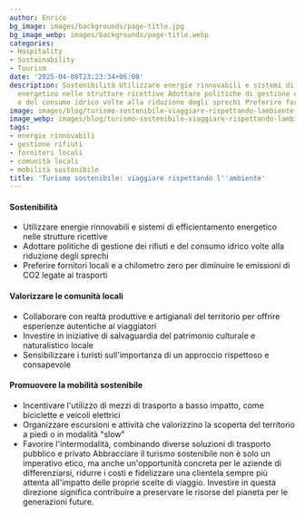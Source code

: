 ```yaml
---
author: Enrico
bg_image: images/backgrounds/page-title.jpg
bg_image_webp: images/backgrounds/page-title.webp
categories:
- Hospitality
- Sustainability
- Tourism
date: '2025-04-08T23:23:34+06:00'
description: Sostenibilità Utilizzare energie rinnovabili e sistemi di efficientamento
  energetico nelle strutture ricettive Adottare politiche di gestione dei rifiuti
  e del consumo idrico volte alla riduzione degli sprechi Preferire fornitori locali...
image: images/blog/turismo-sostenibile-viaggiare-rispettando-lambiente.jpg
image_webp: images/blog/turismo-sostenibile-viaggiare-rispettando-lambiente.webp
tags:
- energie rinnovabili
- gestione rifiuti
- fornitori locali
- comunità locali
- mobilità sostenibile
title: 'Turismo sostenibile: viaggiare rispettando l''ambiente'
---
```


#### Sostenibilità ####
- Utilizzare energie rinnovabili e sistemi di efficientamento energetico nelle strutture ricettive
- Adottare politiche di gestione dei rifiuti e del consumo idrico volte alla riduzione degli sprechi
- Preferire fornitori locali e a chilometro zero per diminuire le emissioni di CO2 legate ai trasporti

#### Valorizzare le comunità locali
- Collaborare con realtà produttive e artigianali del territorio per offrire esperienze autentiche ai viaggiatori
- Investire in iniziative di salvaguardia del patrimonio culturale e naturalistico locale
- Sensibilizzare i turisti sull'importanza di un approccio rispettoso e consapevole

#### Promuovere la mobilità sostenibile
- Incentivare l'utilizzo di mezzi di trasporto a basso impatto, come biciclette e veicoli elettrici
- Organizzare escursioni e attività che valorizzino la scoperta del territorio a piedi o in modalità "slow"
- Favorire l'intermodalità, combinando diverse soluzioni di trasporto pubblico e privato
Abbracciare il turismo sostenibile non è solo un imperativo etico, ma anche un'opportunità concreta per le aziende di differenziarsi, ridurre i costi e fidelizzare una clientela sempre più attenta all'impatto delle proprie scelte di viaggio. Investire in questa direzione significa contribuire a preservare le risorse del pianeta per le generazioni future.
